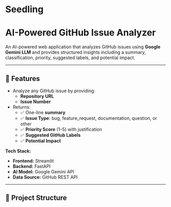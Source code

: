 # Seedling
# AI-Powered GitHub Issue Analyzer

An AI-powered web application that analyzes GitHub issues using **Google Gemini LLM** and provides structured insights including a summary, classification, priority, suggested labels, and potential impact.

---

## 🚀 Features
- Analyze any GitHub issue by providing:
  - **Repository URL**
  - **Issue Number**
- Returns:
  - ✅ One-line **summary**
  - ✅ **Issue Type**: bug, feature_request, documentation, question, or other
  - ✅ **Priority Score** (1–5) with justification
  - ✅ **Suggested GitHub Labels**
  - ✅ **Potential Impact**

**Tech Stack:**
- **Frontend:** Streamlit
- **Backend:** FastAPI
- **AI Model:** Google Gemini API
- **Data Source:** GitHub REST API

---

## 📂 Project Structure
